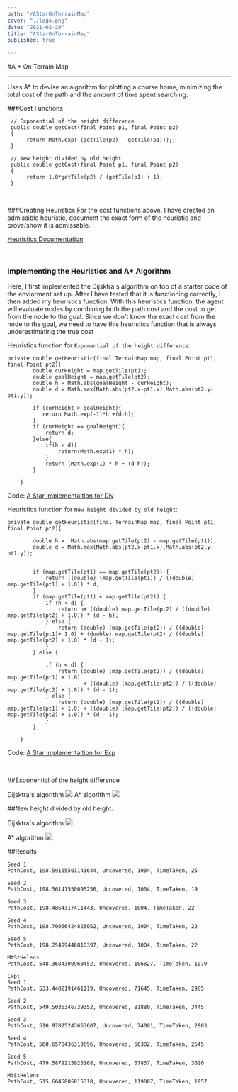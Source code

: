 ```yaml
---
path: "/AStarOnTerrainMap"
cover: "./logo.png"
date: "2021-02-20"
title: "AStarOnTerrainMap"
published: true

---
```

#A * On Terrain Map
<hr>

Uses A* to devise an algorithm for plotting a course home, minimizing the total cost of the path and the amount of time spent searching.

###Cost Functions    
```
 // Exponential of the height difference  
 public double getCost(final Point p1, final Point p2)
 {
      return Math.exp( (getTile(p2) - getTile(p1)));;
 }

 // New height divided by old height  
 public double getCost(final Point p1, final Point p2)
 {
      return 1.0*getTile(p2) / (getTile(p1) + 1);
 }
 ```

<br>

###Creating Heuristics
For the cost functions above, I have created an admissible heuristic, document the exact form of the heuristic and prove/show it is admissable.

<a href="https://docs.google.com/document/d/1LgY6FImEysZOqloi3CRXOBwGW4KNTFyNGX0MlB0ss34/edit?usp=sharing"> Heuristics Documentation</a>


<br>

### Implementing the Heuristics and A* Algorithm

Here, I first implemented the Dijsktra's algorithm on top of a starter code of the enviorment set up. After I have tested that it is functioning correctly, I then added my heuristics function. With this heuristics function, the agent will evaluate nodes by combining both the path cost and the cost to get from the node to the goal. Since we don't know the exact cost from the node to the goal, we need to have this heuristics function that is always underestimating the true cost

Heuristics function for `Exponential of the height difference`:
```
private double getHeuristic(final TerrainMap map, final Point pt1, final Point pt2){
        double curHeight = map.getTile(pt1);
        double goalHeight = map.getTile(pt2);
        double h = Math.abs(goalHeight - curHeight);
        double d = Math.max(Math.abs(pt2.x-pt1.x),Math.abs(pt2.y-pt1.y));

        if (curHeight > goalHeight){
           return Math.exp(-1)*h +(d-h);
        }
        if (curHeight == goalHeight){
            return d;
        }else{
            if(h > d){
                return(Math.exp(1) * h);
            }
            return (Math.exp(1) * h + (d-h));
        }

    }
```

Code: <a href="https://github.com/rayngan999/AI---Find-Path/blob/main/AStarExp_916458704.java"> A Star implementaition for Div</a>




Heuristics function for `New height divided by old height`:

``` 
private double getHeuristic(final TerrainMap map, final Point pt1, final Point pt2){
        
        double h =  Math.abs(map.getTile(pt2) - map.getTile(pt1));
        double d = Math.max(Math.abs(pt2.x-pt1.x),Math.abs(pt2.y-pt1.y));
      

        if (map.getTile(pt1) == map.getTile(pt2)) {
            return ((double) (map.getTile(pt1)) / ((double) map.getTile(pt1) + 1.0)) * d;
        }
        if (map.getTile(pt1) < map.getTile(pt2)) {
            if (h < d) {
                return h+ ((double) map.getTile(pt2) / ((double) map.getTile(pt2) + 1.0)) * (d - h);
            } else {
                return (double) (map.getTile(pt2)) / ((double) map.getTile(pt1)+ 1.0) + (double) map.getTile(pt2) / ((double) map.getTile(pt2) + 1.0) * (d - 1);
            }
        } else {
    
            if (h < d) {
                return (double) (map.getTile(pt2)) / ((double) map.getTile(pt1) + 1.0)
                        + ((double) (map.getTile(pt2)) / ((double) map.getTile(pt2) + 1.0)) * (d - 1);
            } else {
                return (double) (map.getTile(pt2)) / ((double) map.getTile(pt1) + 1.0) + ((double) (map.getTile(pt2)) / ((double) map.getTile(pt2) + 1.0)) * (d - 1);
            }
        }
        
    }
```

Code: <a href="https://github.com/rayngan999/AI---Find-Path/blob/main/AStarExp_916458704.java"> A Star implementaition for Exp</a>





<br>

##Exponential of the height difference

Dijsktra's algorithm 
<img src ="https://raw.githubusercontent.com/rayngan999/AI---Find-Path/main/Pic/Screen%20Shot%202021-01-28%20at%206.25.45%20PM.png">
A* algorithm
<img src ="https://raw.githubusercontent.com/rayngan999/AI---Find-Path/main/Pic/Screen%20Shot%202021-02-05%20at%201.04.36%20PM.png">


##New height divided by old height:

Dijsktra's algorithm 
<img src ="https://raw.githubusercontent.com/rayngan999/AI---Find-Path/main/Pic/Screen%20Shot%202021-01-28%20at%206.24.42%20PM.png">

A* algorithm
<img src ="https://raw.githubusercontent.com/rayngan999/AI---Find-Path/main/Pic/Screen%20Shot%202021-02-02%20at%2012.52.07%20AM.png">



##Results
```Div:
Seed 1
PathCost, 198.59165501141644, Uncovered, 1004, TimeTaken, 25

Seed 2
PathCost, 198.56141550095256, Uncovered, 1004, TimeTaken, 19

Seed 3
PathCost, 198.4864317411443, Uncovered, 1004, TimeTaken, 22

Seed 4
PathCost, 198.70066424826052, Uncovered, 1004, TimeTaken, 22

Seed 5
PathCost, 198.25499446810397, Uncovered, 1004, TimeTaken, 22

MtStHelens
PathCost, 548.3684300960452, Uncovered, 106827, TimeTaken, 1079

Exp:
Seed 1 
PathCost, 533.4482191461119, Uncovered, 71645, TimeTaken, 2985

Seed 2
PathCost, 549.5036346739352, Uncovered, 81880, TimeTaken, 3445

Seed 3
PathCost, 510.97825243663607, Uncovered, 74001, TimeTaken, 2803

Seed 4
PathCost, 560.6570436319696, Uncovered, 66382, TimeTaken, 2645

Seed 5
PathCost, 479.5879215923168, Uncovered, 67837, TimeTaken, 3020

MtStHelens
PathCost, 515.6645805015318, Uncovered, 119087, TimeTaken, 1957
```
